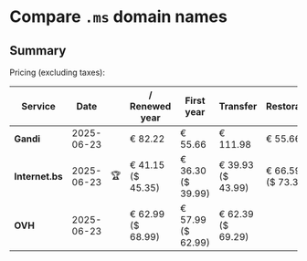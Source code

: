 # Compare `.ms` domain names

## Summary

Pricing (excluding taxes):

| Service | Date |  | / Renewed year | First year | Transfer | Restoration |
|--|--|--|--|--|--|--|
| **Gandi** | 2025-06-23 |  | € 82.22 | € 55.66 | € 111.98 | € 55.66 |
| **Internet.bs** | 2025-06-23 | 🏆 | € 41.15<br>($ 45.35) | € 36.30<br>($ 39.99) | € 39.93<br>($ 43.99) | € 66.59<br>($ 73.39) |
| **OVH** | 2025-06-23 |  | € 62.99<br>($ 68.99) | € 57.99<br>($ 62.99) | € 62.39<br>($ 69.29) |  |
